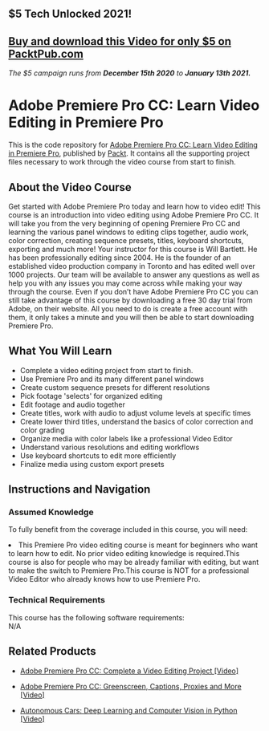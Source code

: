 ## $5 Tech Unlocked 2021!
[Buy and download this Video for only $5 on PacktPub.com](https://www.packtpub.com/product/adobe-premiere-pro-cc-learn-video-editing-in-premiere-pro-video/9781789532876)
-----
*The $5 campaign         runs from __December 15th 2020__ to __January 13th 2021.__*

# Adobe Premiere Pro CC: Learn Video Editing in Premiere Pro	
This is the code repository for [Adobe Premiere Pro CC: Learn Video Editing in Premiere Pro](https://www.packtpub.com/application-development/adobe-premiere-pro-cc-learn-video-editing-premiere-pro-video), published by [Packt](https://www.packtpub.com/?utm_source=github). It contains all the supporting project files necessary to work through the video course from start to finish.
## About the Video Course
Get started with Adobe Premiere Pro today and learn how to video edit! This course is an introduction into video editing using Adobe Premiere Pro CC. It will take you from the very beginning of opening Premiere Pro CC and learning the various panel windows to editing clips together, audio work, color correction, creating sequence presets, titles, keyboard shortcuts, exporting and much more! Your instructor for this course is Will Bartlett. He has been professionally editing since 2004. He is the founder of an established video production company in Toronto and has edited well over 1000 projects. Our team will be available to answer any questions as well as help you with any issues you may come across while making your way through the course. Even if you don’t have Adobe Premiere Pro CC you can still take advantage of this course by downloading a free 30 day trial from Adobe, on their website. All you need to do is create a free account with them, it only takes a minute and you will then be able to start downloading Premiere Pro.

<H2>What You Will Learn</H2>
<DIV class=book-info-will-learn-text>
<UL>
<LI>Complete a video editing project from start to finish.</LI>
<LI>Use Premiere Pro and its many different panel windows</LI>
<LI>Create custom sequence presets for different resolutions</LI>
<LI>Pick footage 'selects' for organized editing</LI>
<LI>Edit footage and audio together</LI>
<LI>Create titles, work with audio to adjust volume levels at specific times</LI>
<LI>Create lower third titles, understand the basics of color correction and color grading</LI>
<LI>Organize media with color labels like a professional Video Editor</LI>
<LI>Understand various resolutions and editing workflows</LI>
<LI>Use keyboard shortcuts to edit more efficiently</LI>
<LI>Finalize media using custom export presets</LI>
</UL></DIV>

## Instructions and Navigation
### Assumed Knowledge
To fully benefit from the coverage included in this course, you will need:<br/>
<DIV class=book-info-will-learn-text>
<LI> This Premiere Pro video editing course is meant for beginners who want to learn how to edit. No prior video editing knowledge is required.This course is also for people who may be already familiar with editing, but want to make the switch to Premiere Pro.This course is NOT for a professional Video Editor who already knows how to use Premiere Pro.</LI> 
<DIV>

### Technical Requirements
This course has the following software requirements:<br/>
N/A

## Related Products
* [Adobe Premiere Pro CC: Complete a Video Editing Project [Video] ](https://www.packtpub.com/application-development/adobe-premiere-pro-cc-complete-video-editing-project-video)

* [Adobe Premiere Pro CC: Greenscreen, Captions, Proxies and More [Video]]( https://www.packtpub.com/application-development/adobe-premiere-pro-cc-greenscreen-captions-proxies-and-more-video)

* [Autonomous Cars: Deep Learning and Computer Vision in Python [Video]](https://www.packtpub.com/application-development/autonomous-cars-deep-learning-and-computer-vision-python-video)
